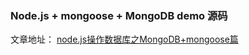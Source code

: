 ### Node.js + mongoose + MongoDB demo 源码

文章地址：
[node.js操作数据库之MongoDB+mongoose篇](https://juejin.im/post/5da2083b6fb9a04e1325e278) 